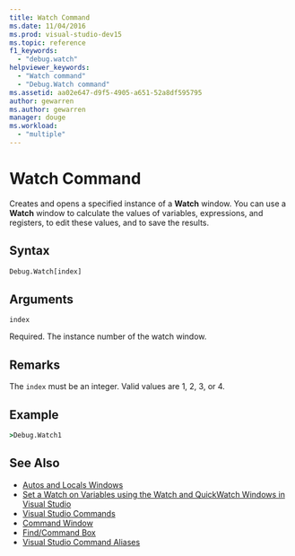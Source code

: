 ```yaml
---
title: Watch Command
ms.date: 11/04/2016
ms.prod: visual-studio-dev15
ms.topic: reference
f1_keywords:
  - "debug.watch"
helpviewer_keywords:
  - "Watch command"
  - "Debug.Watch command"
ms.assetid: aa02e647-d9f5-4905-a651-52a8df595795
author: gewarren
ms.author: gewarren
manager: douge
ms.workload:
  - "multiple"
---
```

# Watch Command
Creates and opens a specified instance of a **Watch** window. You can use a **Watch** window to calculate the values of variables, expressions, and registers, to edit these values, and to save the results.

## Syntax

```cmd
Debug.Watch[index]
```

## Arguments
 `index`

 Required. The instance number of the watch window.

## Remarks
 The `index` must be an integer. Valid values are 1, 2, 3, or 4.

## Example

```cmd
>Debug.Watch1
```

## See Also

- [Autos and Locals Windows](../../debugger/autos-and-locals-windows.md)
- [Set a Watch on Variables using the Watch and QuickWatch Windows in Visual Studio](../../debugger/watch-and-quickwatch-windows.md)
- [Visual Studio Commands](../../ide/reference/visual-studio-commands.md)
- [Command Window](../../ide/reference/command-window.md)
- [Find/Command Box](../../ide/find-command-box.md)
- [Visual Studio Command Aliases](../../ide/reference/visual-studio-command-aliases.md)